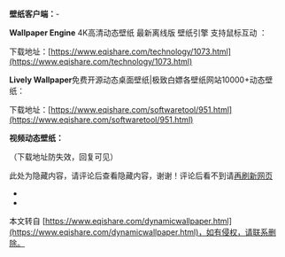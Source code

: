 **壁纸客户端：**-

**Wallpaper Engine** 4K高清动态壁纸 最新离线版 壁纸引擎 支持鼠标互动 ：

下载地址：[https://www.eqishare.com/technology/1073.html](https://www.eqishare.com/technology/1073.html)

**Lively Wallpaper**免费开源动态桌面壁纸|极致白嫖各壁纸网站10000+动态壁纸：

下载地址：[https://www.eqishare.com/softwaretool/951.html](https://www.eqishare.com/softwaretool/951.html)

**视频动态壁纸：**

（下载地址防失效，回复可见）

此处为隐藏内容，请评论后查看隐藏内容，谢谢！评论后看不到请[再刷新网页](javascript:location.reload();)

-

-

本文转自 [https://www.eqishare.com/dynamicwallpaper.html](https://www.eqishare.com/dynamicwallpaper.html)，如有侵权，请联系删除。